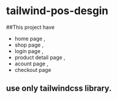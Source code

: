 # tailwind-pos-desgin

##This project have 
- home page , 
- shop page , 
- login page , 
- product detail page , 
- acount page , 
- checkout page

## use only tailwindcss library.
